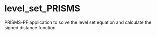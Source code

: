 # level_set_PRISMS
PRISMS-PF application to solve the level set equation and calculate the signed distance function.
